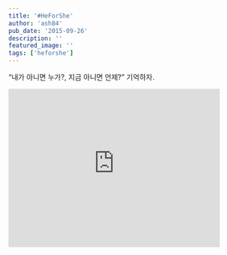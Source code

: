 ```yaml
---
title: '#HeForShe'
author: 'ash84'
pub_date: '2015-09-26'
description: ''
featured_image: ''
tags: ['heforshe']
---
```



“내가 아니면 누가?, 지금 아니면 언제?” 기억하자.

<iframe allowfullscreen="" frameborder="0" height="315" src="https://www.youtube.com/embed/I_JPEYnw8-w" width="420"></iframe>



